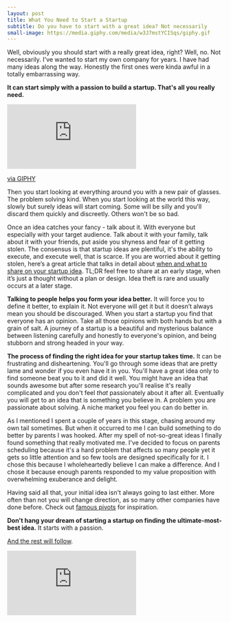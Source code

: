 ```yaml
---
layout: post
title: What You Need to Start a Startup
subtitle: Do you have to start with a great idea? Not necessarily
small-image: https://media.giphy.com/media/w3J7mstYCISqs/giphy.gif
---
```

Well, obviously you should start with a really great idea, right? Well, no. Not necessarily. I've wanted to start my own company for years. I have had many ideas along the way. Honestly the first ones were kinda awful in a totally embarrassing way.

**It can start simply with a passion to build a startup. That's all you really need.**

<iframe src="https://giphy.com/embed/w3J7mstYCISqs" frameBorder="0" class="giphy-embed post-gif" allowFullScreen></iframe><p><a href="https://giphy.com/gifs/cat-space-high-w3J7mstYCISqs">via GIPHY</a></p>

Then you start looking at everything around you with a new pair of glasses. The problem solving kind. When you start looking at the world this way, slowly but surely ideas will start coming. Some will be silly and you'll discard them quickly and discreetly. Others won't be so bad.

Once an idea catches your fancy - talk about it. With everyone but especially with your target audience. Talk about it with your family, talk about it with your friends, put aside you shyness and fear of it getting stolen. The consensus is that startup ideas are plentiful, it's the ability to execute, and execute well, that is scarce. If you are worried about it getting stolen, here’s a great article that talks in detail about [when and what to share on your startup idea](https://entrepreneurshandbook.co/the-truth-about-idea-stealing-47bcb8a0106a). TL;DR feel free to share at an early stage, when it’s just a thought without a plan or design. Idea theft is rare and usually occurs at a later stage.

**Talking to people helps you form your idea better.** It will force you to define it better, to explain it. Not everyone will get it but it doesn’t always mean you should be discouraged. When you start a startup you find that everyone has an opinion. Take all those opinions with both hands but with a grain of salt. A journey of a startup is a beautiful and mysterious balance between listening carefully and honestly to everyone's opinion, and being stubborn and strong headed in your way.

**The process of finding the right idea for your startup takes time.** It can be frustrating and disheartening. You'll go through some ideas that are pretty lame and wonder if you even have it in you. You'll have a great idea only to find someone beat you to it and did it well. You might have an idea that sounds awesome but after some research you'll realise it's really complicated and you don't feel _that_ passionately about it after all. Eventually you will get to an idea that is something you believe in. A problem you are passionate about solving. A niche market you feel you can do better in.

As I mentioned I spent a couple of years in this stage, chasing around my own tail sometimes. But when it occurred to me I can build something to do better by parents I was hooked. After my spell of not-so-great ideas I finally found something that really motivated me. I've decided to focus on parents scheduling because it's a hard problem that affects so many people yet it gets so little attention and so few tools are designed specifically for it. I chose this because I wholeheartedly believe I can make a difference. And I chose it because enough parents responded to my value proposition with overwhelming exuberance and delight.

Having said all that, your initial idea isn't always going to last either. More often than not you will change direction, as so many other companies have done before. Check out [famous pivots](https://www.forbes.com/sites/jasonnazar/2013/10/08/14-famous-business-pivots/#19c7ee579780) for inspiration.

**Don't hang your dream of starting a startup on finding the ultimate-most-best idea.** It starts with a passion.

[And the rest will follow](https://www.youtube.com/watch?v=i7iQbBbMAFE).

<iframe src="https://www.youtube.com/embed/i7iQbBbMAFE" class="post-image" frameborder="0" allow="accelerometer; autoplay; encrypted-media; gyroscope; picture-in-picture" allowfullscreen></iframe>